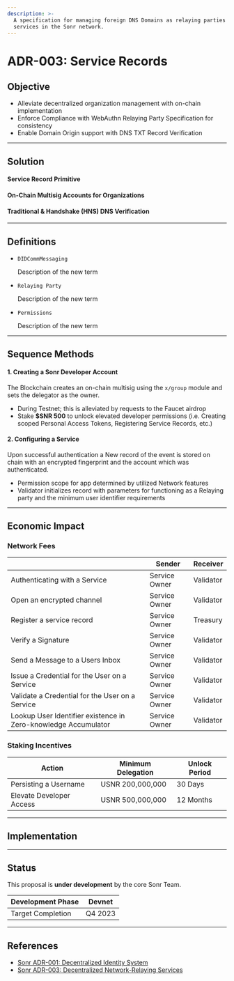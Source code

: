 ```yaml
---
description: >-
  A specification for managing foreign DNS Domains as relaying parties and
  services in the Sonr network.
---
```


# ADR-003: Service Records

## O**bjective**

- Alleviate decentralized organization management with on-chain implementation
- Enforce Compliance with WebAuthn Relaying Party Specification for consistency
- Enable Domain Origin support with DNS TXT Record Verification

---

## Solution

#### Service Record Primitive

#### On-Chain Multisig Accounts for Organizations

#### Traditional & Handshake (HNS) DNS Verification

---

## Definitions

- `DIDCommMessaging`

  Description of the new term

- `Relaying Party`

  Description of the new term

- `Permissions`

  Description of the new term

---

## Sequence Methods

#### 1. Creating a Sonr Developer Account

The Blockchain creates an on-chain multisig using the `x/group` module and sets the delegator as the owner.

- During Testnet; this is alleviated by requests to the Faucet airdrop
- Stake **$SNR 500** to unlock elevated developer permissions (i.e. Creating scoped Personal Access Tokens, Registering Service Records, etc.)

#### 2. Configuring a Service

Upon successful authentication a New record of the event is stored on chain with an encrypted fingerprint and the account which was authenticated.

- Permission scope for app determined by utilized Network features
- Validator initializes record with parameters for functioning as a Relaying party and the minimum user identifier requirements

---

## Economic Impact

### Network Fees

|                                                                | Sender        | Receiver  |
| -------------------------------------------------------------- | ------------- | --------- |
| Authenticating with a Service                                  | Service Owner | Validator |
| Open an encrypted channel                                      | Service Owner | Validator |
| Register a service record                                      | Service Owner | Treasury  |
| Verify a Signature                                             | Service Owner | Validator |
| Send a Message to a Users Inbox                                | Service Owner | Validator |
| Issue a Credential for the User on a Service                   | Service Owner | Validator |
| Validate a Credential for the User on a Service                | Service Owner | Validator |
| Lookup User Identifier existence in Zero-knowledge Accumulator | Service Owner | Validator |

### Staking Incentives

| Action                   | Minimum Delegation | Unlock Period |
| ------------------------ | ------------------ | ------------- |
| Persisting a Username    | USNR 200,000,000   | 30 Days       |
| Elevate Developer Access | USNR 500,000,000   | 12 Months     |

---

## Implementation

---

## Status

This proposal is **under development** by the core Sonr Team.

| Development Phase | Devnet  |
| ----------------- | ------- |
| Target Completion | Q4 2023 |

---

## References

- [Sonr ADR-001: Decentralized Identity System](https://www.notion.so/ADR-002-Decentralized-Identity-Specification-01102d0fa712448b8893fe1bdc689d1e?pvs=21)
- [Sonr ADR-003: Decentralized Network-Relaying Services](https://www.notion.so/ADR-003-Authoritative-Application-Records-9b579f508d14454bbe995c9dc430c345?pvs=21)
